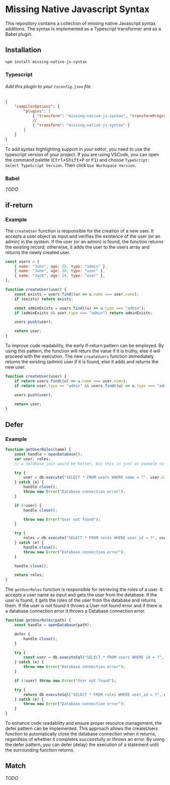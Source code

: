 # Missing Native Javascript Syntax

This repository contains a collection of missing native Javascript syntax additions. The syntax is implemented as a Typescript transformer and as a Babel plugin.

## Installation

```
npm install missing-native-js-syntax
```

### Typescript

###### Add this plugin to your `tsconfig.json` file

```json
{
	"compilerOptions": {
		"plugins": [
			{ "transform": "missing-native-js-syntax", "transformProgram": true },
			//
			{ "transform": "missing-native-js-syntax" }
		]
	}
}
```

To add syntax highlighting support in your editor, you need to use the typescript version of your project. If you are using VSCode, you can open the command palette (<kbd>Ctrl+Shift+P</kbd> or <kbd>F1</kbd>) and choose `TypeScript: Select TypeScript Version`. Then click `Use Workspace Version`.

### Babel

_TODO_

## if-return

### Example

The `createUser` function is responsible for the creation of a new user. It accepts a user object as input and verifies the existence of the user (or an admin) in the system. If the user (or an admin) is found, the function returns the existing record; otherwise, it adds the user to the users array and returns the newly created user.

```js
const users = [
	{ name: "John", age: 25, type: "admin" },
	{ name: "Jane", age: 30, type: "user" },
	{ name: "Jack", age: 28, type: "user" },
];

function createUser(user) {
	const exists = users.find((u) => u.name === user.name);
	if (exists) return exists;

	const adminExists = users.find((u) => u.type === "admin");
	if (adminExists && user.type === "admin") return adminExists;

	users.push(user);

	return user;
}
```

To improve code readability, the early if-return pattern can be employed. By using this pattern, the function will return the value if it is truthy, else it will proceed with the execution.
The new `createUsers` function immediately returns the existing (admin) user if it is found, else it adds and returns the new user.

```js
function createUser(user) {
	if return users.find((u) => u.name === user.name);
	if return user.type == "admin" && users.find((u) => u.type === "admin");

	users.push(user);

	return user;
}
```

## Defer

### Example

<!-- database/file closing -->

```js
function getUserRoles(name) {
	const handle = openDatabase();
	var user, roles;
	// a database join would be better, but this is just an example to demonstrate why defer is needed

	try {
		user = db.execute("SELECT * FROM users WHERE name = ?", user.name);
	} catch (e) {
		handle.close();
		throw new Error("Database connection error");
	}

	if (!user) {
		handle.close();

		throw new Error("User not found");
	}

	try {
		roles = db.execute("SELECT * FROM roles WHERE user_id = ?", user.id);
	} catch (e) {
		handle.close();
		throw new Error("Database connection error");
	}

	handle.close();

	return roles;
}
```

The `getUserRoles` function is responsible for retrieving the roles of a user. It accepts a user name as input and gets the user from the database. If the user is found, it gets the roles of the user from the database and returns them. If the user is not found it throws a User not found error and if there is a database connection error it throws a Database connection error.

```js
function getUserRoles(path) {
	const handle = openDatabase(path);

	defer {
		handle.close();
	}

	try {
		const user = db.executeSql("SELECT * FROM users WHERE id = ?", user.id);
	} catch (e) {
		throw new Error("Database connection error");
	}

	if (!user) throw new Error("User not found");

	try {
		return db.executeSql("SELECT * FROM roles WHERE user_id = ?", user.id);
	} catch (e) {
		throw new Error("Database connection error");
	}
}
```

To enhance code readability and ensure proper resource management, the defer pattern can be implemented. This approach allows the createUsers function to automatically close the database connection when it returns, regardless of whether it completes successfully or throws an error. By using the defer pattern, you can defer (delay) the execution of a statement until the surrounding function returns.

## Match

_TODO_
